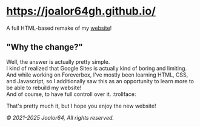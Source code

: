 # https://joalor64gh.github.io/
A full HTML-based remake of my [website](https://sites.google.com/view/joalor64website-new/)! <br>

## "Why the change?"
Well, the answer is actually pretty simple. <br>
I kind of realized that Google Sites is actually kind of boring and limiting. And while working on Foreverbox, I've mostly been learning HTML, CSS, and Javascript, so I additionally saw this as an opportunity to learn more to be able to rebuild my website! <br>
And of course, to have full controll over it. :trollface:

That's pretty much it, but I hope you enjoy the new website!

*© 2021-2025 Joalor64, All rights reserved.*